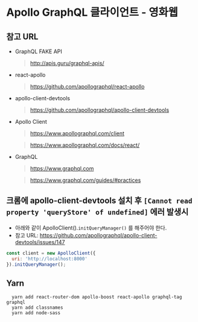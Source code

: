 # Apollo GraphQL 클라이언트 - 영화웹

## 참고 URL

- GraphQL FAKE API

  > http://apis.guru/graphql-apis/

- react-apollo

  > https://github.com/apollographql/react-apollo

- apollo-client-devtools

  > https://github.com/apollographql/apollo-client-devtools

- Apollo Client

  > https://www.apollographql.com/client

  > https://www.apollographql.com/docs/react/

- GraphQL

  > https://www.graphql.com

  > https://www.graphql.com/guides/#practices

## 크롬에 apollo-client-devtools 설치 후 `[Cannot read property 'queryStore' of undefined]` 에러 발생시

- 아래와 같이 ApolloClient().`initQueryManager()` 를 해주어야 한다.
- 참고 URL: https://github.com/apollographql/apollo-client-devtools/issues/147

```js
const client = new ApolloClient({
  uri: 'http://localhost:8000'
}).initQueryManager();
```

## Yarn

```
  yarn add react-router-dom apollo-boost react-apollo graphql-tag graphql
  yarn add classnames
  yarn add node-sass
```
